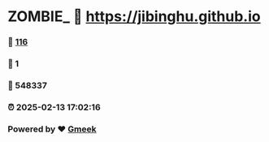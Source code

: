 # ZOMBIE_ :link: https://jibinghu.github.io 
### :page_facing_up: [116](https://jibinghu.github.io/tag.html) 
### :speech_balloon: 1 
### :hibiscus: 548337 
### :alarm_clock: 2025-02-13 17:02:16 
### Powered by :heart: [Gmeek](https://github.com/Meekdai/Gmeek)
